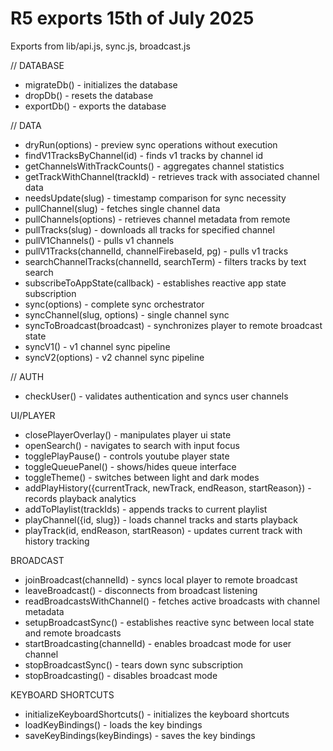 # R5 exports 15th of July 2025

Exports from lib/api.js, sync.js, broadcast.js

// DATABASE
- migrateDb() - initializes the database
- dropDb() - resets the database
- exportDb() - exports the database

// DATA
- dryRun(options) - preview sync operations without execution
- findV1TracksByChannel(id) - finds v1 tracks by channel id
- getChannelsWithTrackCounts() - aggregates channel statistics
- getTrackWithChannel(trackId) - retrieves track with associated channel data
- needsUpdate(slug) - timestamp comparison for sync necessity
- pullChannel(slug) - fetches single channel data
- pullChannels(options) - retrieves channel metadata from remote
- pullTracks(slug) - downloads all tracks for specified channel
- pullV1Channels() - pulls v1 channels
- pullV1Tracks(channelId, channelFirebaseId, pg) - pulls v1 tracks
- searchChannelTracks(channelId, searchTerm) - filters tracks by text search
- subscribeToAppState(callback) - establishes reactive app state subscription
- sync(options) - complete sync orchestrator
- syncChannel(slug, options) - single channel sync
- syncToBroadcast(broadcast) - synchronizes player to remote broadcast state
- syncV1() - v1 channel sync pipeline
- syncV2(options) - v2 channel sync pipeline

// AUTH
- checkUser() - validates authentication and syncs user channels

UI/PLAYER
- closePlayerOverlay() - manipulates player ui state
- openSearch() - navigates to search with input focus
- togglePlayPause() - controls youtube player state
- toggleQueuePanel() - shows/hides queue interface
- toggleTheme() - switches between light and dark modes
- addPlayHistory({currentTrack, newTrack, endReason, startReason}) - records playback analytics
- addToPlaylist(trackIds) - appends tracks to current playlist
- playChannel({id, slug}) - loads channel tracks and starts playback
- playTrack(id, endReason, startReason) - updates current track with history tracking

BROADCAST
- joinBroadcast(channelId) - syncs local player to remote broadcast
- leaveBroadcast() - disconnects from broadcast listening
- readBroadcastsWithChannel() - fetches active broadcasts with channel metadata
- setupBroadcastSync() - establishes reactive sync between local state and remote broadcasts
- startBroadcasting(channelId) - enables broadcast mode for user channel
- stopBroadcastSync() - tears down sync subscription
- stopBroadcasting() - disables broadcast mode

KEYBOARD SHORTCUTS
- initializeKeyboardShortcuts() - initializes the keyboard shortcuts
- loadKeyBindings() - loads the key bindings
- saveKeyBindings(keyBindings) - saves the key bindings
